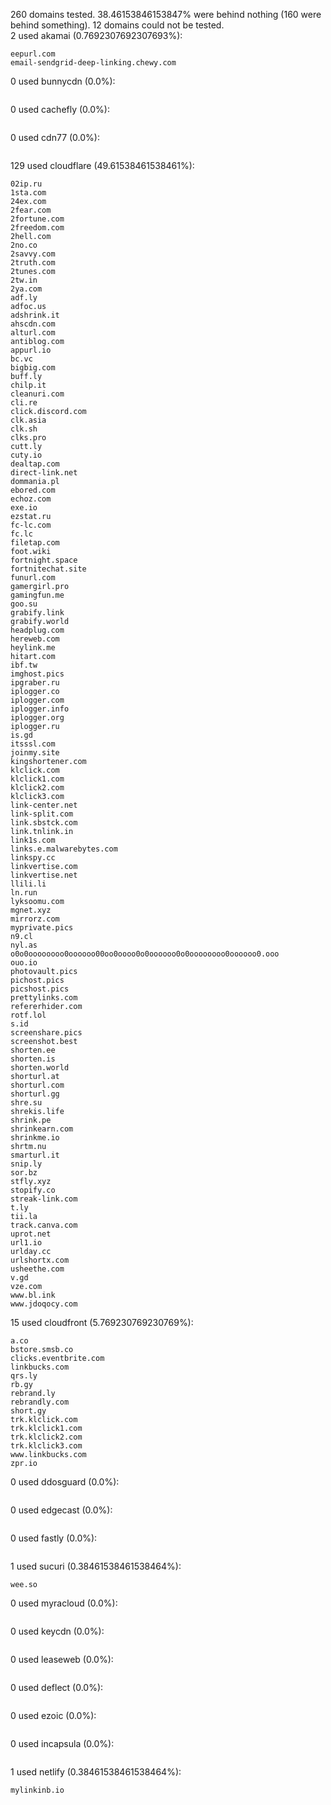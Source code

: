 260 domains tested. 38.46153846153847% were behind nothing (160 were behind something). 12 domains could not be tested.<br>
2 used akamai (0.7692307692307693%):
```
eepurl.com
email-sendgrid-deep-linking.chewy.com
```

0 used bunnycdn (0.0%):
```

```

0 used cachefly (0.0%):
```

```

0 used cdn77 (0.0%):
```

```

129 used cloudflare (49.61538461538461%):
```
02ip.ru
1sta.com
24ex.com
2fear.com
2fortune.com
2freedom.com
2hell.com
2no.co
2savvy.com
2truth.com
2tunes.com
2tw.in
2ya.com
adf.ly
adfoc.us
adshrink.it
ahscdn.com
alturl.com
antiblog.com
appurl.io
bc.vc
bigbig.com
buff.ly
chilp.it
cleanuri.com
cli.re
click.discord.com
clk.asia
clk.sh
clks.pro
cutt.ly
cuty.io
dealtap.com
direct-link.net
dommania.pl
ebored.com
echoz.com
exe.io
ezstat.ru
fc-lc.com
fc.lc
filetap.com
foot.wiki
fortnight.space
fortnitechat.site
funurl.com
gamergirl.pro
gamingfun.me
goo.su
grabify.link
grabify.world
headplug.com
hereweb.com
heylink.me
hitart.com
ibf.tw
imghost.pics
ipgraber.ru
iplogger.co
iplogger.com
iplogger.info
iplogger.org
iplogger.ru
is.gd
itsssl.com
joinmy.site
kingshortener.com
klclick.com
klclick1.com
klclick2.com
klclick3.com
link-center.net
link-split.com
link.sbstck.com
link.tnlink.in
link1s.com
links.e.malwarebytes.com
linkspy.cc
linkvertise.com
linkvertise.net
llili.li
ln.run
lyksoomu.com
mgnet.xyz
mirrorz.com
myprivate.pics
n9.cl
nyl.as
o0o0oooooooo0oooooo00oo0oooo0o0oooooo0o0oooooooo0oooooo0.ooo
ouo.io
photovault.pics
pichost.pics
picshost.pics
prettylinks.com
refererhider.com
rotf.lol
s.id
screenshare.pics
screenshot.best
shorten.ee
shorten.is
shorten.world
shorturl.at
shorturl.com
shorturl.gg
shre.su
shrekis.life
shrink.pe
shrinkearn.com
shrinkme.io
shrtm.nu
smarturl.it
snip.ly
sor.bz
stfly.xyz
stopify.co
streak-link.com
t.ly
tii.la
track.canva.com
uprot.net
url1.io
urlday.cc
urlshortx.com
usheethe.com
v.gd
vze.com
www.bl.ink
www.jdoqocy.com
```

15 used cloudfront (5.769230769230769%):
```
a.co
bstore.smsb.co
clicks.eventbrite.com
linkbucks.com
qrs.ly
rb.gy
rebrand.ly
rebrandly.com
short.gy
trk.klclick.com
trk.klclick1.com
trk.klclick2.com
trk.klclick3.com
www.linkbucks.com
zpr.io
```

0 used ddosguard (0.0%):
```

```

0 used edgecast (0.0%):
```

```

0 used fastly (0.0%):
```

```

1 used sucuri (0.38461538461538464%):
```
wee.so
```

0 used myracloud (0.0%):
```

```

0 used keycdn (0.0%):
```

```

0 used leaseweb (0.0%):
```

```

0 used deflect (0.0%):
```

```

0 used ezoic (0.0%):
```

```

0 used incapsula (0.0%):
```

```

1 used netlify (0.38461538461538464%):
```
mylinkinb.io
```
